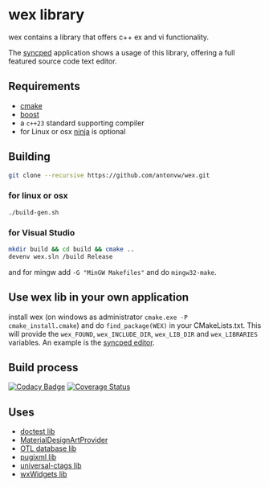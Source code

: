 # wex library

wex contains a library that offers c++ ex and vi functionality.

The [syncped](http://sourceforge.net/projects/syncped) application
shows a usage of this library, offering a full featured source code text editor.

## Requirements

- [cmake](http://www.cmake.org/)
- [boost](https://www.boost.org)
- a `c++23` standard supporting compiler
- for Linux or osx [ninja](https://ninja-build.org) is optional

## Building

```bash
git clone --recursive https://github.com/antonvw/wex.git
```

### for linux or osx

`./build-gen.sh`

### for Visual Studio

```bash
mkdir build && cd build && cmake ..
devenv wex.sln /build Release
```

and for mingw add `-G "MinGW Makefiles"` and do `mingw32-make`.

## Use wex lib in your own application

install wex
(on windows as administrator `cmake.exe -P cmake_install.cmake`)
and do `find_package(WEX)` in your CMakeLists.txt. This will provide the
`wex_FOUND`, `wex_INCLUDE_DIR`, `wex_LIB_DIR` and `wex_LIBRARIES` variables.
An example is the [syncped editor](https://gitlab.kitware.com/antonvw/syncped).

## Build process

  [![Codacy Badge](https://app.codacy.com/project/badge/Grade/2fcaabd94e984dfc97740fe9f53472f5)](https://app.codacy.com/gh/antonvw/wex/dashboard?utm_source=gh&utm_medium=referral&utm_content=&utm_campaign=Badge_grade)
  [![Coverage Status](https://coveralls.io/repos/github/antonvw/wex/badge.svg?branch=develop)](https://coveralls.io/github/antonvw/wex?branch=develop)

## Uses

- [doctest lib](https://github.com/doctest/doctest)
- [MaterialDesignArtProvider](https://github.com/perazz/wxMaterialDesignArtProvider)
- [OTL database lib](http://otl.sourceforge.net/)
- [pugixml lib](https://github.com/zeux/pugixml)
- [universal-ctags lib](https://github.com/universal-ctags/ctags)
- [wxWidgets lib](https://github.com/wxWidgets/wxWidgets/)
